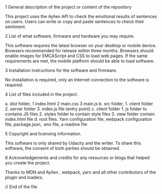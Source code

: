 1 General description of the project or content of the repository

This project uses the Aylien API to check the emotional results of sentences on users. Users can write or copy and paste sentences to check their sentiment.


2 List of what software, firmware and hardware you may require.

This software requires the latest browser on your desktop or mobile device. Browsers recommended for release within three months. Browsers should enable images for EMCAScript and CSS to load web pages. If the same requirements are met, the mobile platform should be able to load software.


3 Installation instructions for the software and firmware.

No installation is required, only an Internet connection to the software is required.


4 List of files included in the project.

a. dist folder, 1 index.html 2 main.css 3 main.js
b. src folder, 1. client folder 2. server folder 3. index.js file (entry point)
c. client folder 1. js folder to contains JS files 2. styles folder to contain style files 3. view folder contain index.html file
d. root files. Yarn configuration file, webpack configuration file, package.json, .env file, a readme file


5 Copyright and licensing information.

This software is only shared by Udacity and the writer. To share this software, the consent of both parties should be obtained.


6 Acknowledgements and credits for any resources or blogs that helped you create the project.

Thanks to MDN and Aylien , webpack, yarn and all other contributors of the plugin and loaders.


// End of the file
